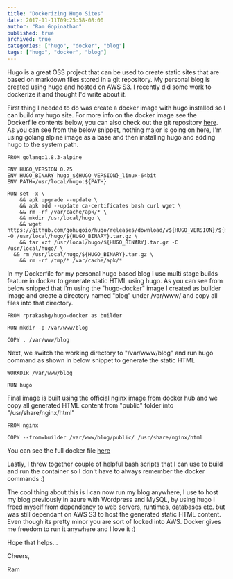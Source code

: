 ```yaml
---
title: "Dockerizing Hugo Sites"
date: 2017-11-11T09:25:58-08:00
author: "Ram Gopinathan"
published: true
archived: true
categories: ["hugo", "docker", "blog"]
tags: ["hugo", "docker", "blog"]
---
```


Hugo is a great OSS project that can be used to create static sites that are based on markdown files stored in a git repository. My personal blog is created using hugo and hosted on AWS S3. I recently did some work to dockerize it and thought I'd write about it. 

First thing I needed to do was create a docker image with hugo installed so I can build my hugo site. For more info on the docker image see the Dockerfile contents below, you can also check out the git repository [here](https://github.com/rprakashg/hugo-docker). As you can see from the below snippet, nothing major is going on here, I'm using golang alpine image as a base and then installing hugo and adding hugo to the system path.

```
FROM golang:1.8.3-alpine

ENV HUGO_VERSION 0.25 
ENV HUGO_BINARY hugo_${HUGO_VERSION}_linux-64bit 
ENV PATH=/usr/local/hugo:${PATH}

RUN set -x \
    && apk upgrade --update \
    && apk add --update ca-certificates bash curl wget \
    && rm -rf /var/cache/apk/* \
    && mkdir /usr/local/hugo \
    && wget https://github.com/gohugoio/hugo/releases/download/v${HUGO_VERSION}/${HUGO_BINARY}.tar.gz -O /usr/local/hugo/${HUGO_BINARY}.tar.gz \
    && tar xzf /usr/local/hugo/${HUGO_BINARY}.tar.gz -C /usr/local/hugo/ \
  && rm /usr/local/hugo/${HUGO_BINARY}.tar.gz \
    && rm -rf /tmp/* /var/cache/apk/* 
```

In my Dockerfile for my personal hugo based blog I use multi stage builds feature in docker to generate static HTML using hugo. As you can see from below snipped that I'm using the "hugo-docker" image I created as builder image and create a directory named "blog" under /var/www/ and copy all files into that directory. 

```
FROM rprakashg/hugo-docker as builder

RUN mkdir -p /var/www/blog

COPY . /var/www/blog
```

Next, we switch the working directory to "/var/www/blog" and run hugo command as shown in below snippet to generate the static HTML

```
WORKDIR /var/www/blog

RUN hugo
```

Final image is built using the official nginx image from docker hub and we copy all generated HTML content from "public" folder into "/usr/share/nginx/html"

```
FROM nginx

COPY --from=builder /var/www/blog/public/ /usr/share/nginx/html
```

You can see the full docker file [here](https://raw.githubusercontent.com/rprakashg/blog/master/Dockerfile)

Lastly, I threw together couple of helpful bash scripts that I can use to build and run the container so I don't have to always remember the docker commands :)

The cool thing about this is I can now run my blog anywhere, I use to host my blog previously in azure with Wordpress and MySQL, by using hugo I freed myself from dependency to web servers, runtimes, databases etc. but was still dependant on AWS S3 to host the generated static HTML content. Even though its pretty minor you are sort of locked into AWS. Docker gives me freedom to run it anywhere and I love it :)


Hope that helps...

Cheers,

Ram 